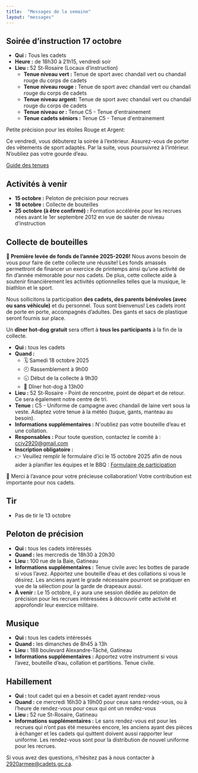 ```yaml
---
title:  "Messages de la semaine"
layout: "messages"
---
```


## Soirée d’instruction 17 octobre
- **Qui :** Tous les cadets
- **Heure :** de 18h30 à 21h15, vendredi soir
- **Lieu :** 52 St-Rosaire (Locaux d’instruction)
  - **Tenue niveau vert :** Tenue de sport avec chandail vert ou chandail rouge du corps de cadets
  - **Tenue niveau rouge :** Tenue de sport avec chandail vert ou chandail rouge du corps de cadets
  - **Tenue niveau argent:** Tenue de sport avec chandail vert ou chandail rouge du corps de cadets
  - **Tenue niveau or :** Tenue C5 - Tenue d'entrainement
  - **Tenue cadets séniors :** Tenue C5 - Tenue d'entrainement

Petite précision pour les étoiles Rouge et Argent:

Ce vendredi, vous débuterez la soirée à l’extérieur. Assurez-vous de porter des vêtements de sport adaptés. Par la suite, vous poursuivrez à l’intérieur. N’oubliez pas votre gourde d’eau.

[Guide des tenues](https://cc2920.ca/docs/ressources/guide_uniforme.v3.pdf)

## Activités à venir
- **15 octobre :** Peloton de précision pour recrues  
- **18 octobre :** Collecte de bouteilles  
- **25 octobre (à être confirmé) :** Formation accélérée pour les recrues nées avant le 1er septembre 2012 en vue de sauter de niveau d'instruction


## Collecte de bouteilles
**📣 Première levée de fonds de l’année 2025-2026!**
Nous avons besoin de vous pour faire de cette collecte une réussite! Les fonds amassés permettront de financer un exercice de printemps ainsi qu’une activité de fin d’année mémorable pour nos cadets. De plus, cette collecte aide à soutenir financièrement les activités optionnelles telles que la musique, le biathlon et le sport.

Nous sollicitons la participation **des cadets, des parents bénévoles (avec ou sans véhicule)** et du personnel. Tous sont bienvenus! Les cadets iront de porte en porte, accompagnés d’adultes. Des gants et sacs de plastique seront fournis sur place.

Un **dîner hot-dog gratuit** sera offert à **tous les participants** à la fin de la collecte.

- **Qui :** tous les cadets  
- **Quand :** 
  - 🗓 Samedi 18 octobre 2025
  - 🕘 Rassemblement à 9h00
  - 🕤 Début de la collecte à 9h30
  - 🌭 Dîner hot-dog à 13h00
- **Lieu :** 52 St-Rosaire - Point de rencontre, point de départ et de retour. Ce sera également notre centre de tri.
- **Tenue :** C5 - Uniforme de campagne avec chandail de laine vert sous la veste. Adaptez votre tenue à la météo (tuque, gants, manteau au besoin).
- **Informations supplémentaires :**  N'oubliez pas votre bouteille d’eau et une collation.
- **Responsables :** Pour toute question, contactez le comité à : cciv2920@gmail.com
- **Inscription obligatoire :** <br />
👉 Veuillez remplir le formulaire d’ici le 15 octobre 2025 afin de nous aider à planifier les équipes et le BBQ : [Formulaire de participation](https://forms.gle/Yhjfa3S54gJg8n8s8)

🙏 Merci à l’avance pour votre précieuse collaboration! Votre contribution est importante pour nos cadets.


## Tir
- Pas de tir le 13 octobre


## Peloton de précision
- **Qui :** tous les cadets intéressés  
- **Quand :** les mercredis de 18h30 à 20h30  
- **Lieu :** 100 rue de la Baie, Gatineau  
- **Informations supplémentaires :** Tenue civile avec les bottes de parade si vous l’avez. Apportez une bouteille d’eau et des collations si vous le désirez. Les anciens ayant le grade nécessaire pourront se pratiquer en vue de la sélection pour la garde de drapeaux aussi.
- **À venir :** Le 15 octobre, il y aura une session dédiée au peloton de précision pour les recrues intéressées à découvrir cette activité et approfondir leur exercice militaire.


## Musique
- **Qui :** tous les cadets intéressés
- **Quand :** les dimanches de 8h45 à 13h
- **Lieu :** 188 boulevard Alexandre-Tâché, Gatineau
- **Informations supplémentaires :** Apportez votre instrument si vous l’avez, bouteille d’eau, collation et partitions. Tenue civile.
  

## Habillement
- **Qui :** tout cadet qui en a besoin et cadet ayant rendez-vous  
- **Quand :** ce mercredi 16h30 à 19h00 pour ceux sans rendez-vous, ou à l’heure de rendez-vous pour ceux qui ont un rendez-vous  
- **Lieu :** 52 rue St-Rosaire, Gatineau  
- **Informations supplémentaires :** Le sans rendez-vous est pour les recrues qui n’ont pas été mesurées encore, les anciens ayant des pièces à échanger et les cadets qui quittent doivent aussi rapporter leur uniforme. Les rendez-vous sont pour la distribution de nouvel uniforme pour les recrues.


Si vous avez des questions, n’hésitez pas à nous contacter à <2920armee@cadets.gc.ca>.
